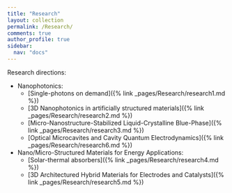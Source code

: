 ```yaml
---
title: "Research"
layout: collection
permalink: /Research/
comments: true
author_profile: true
sidebar:
  nav: "docs"
---
```


Research directions:
* Nanophotonics:
  * [Single-photons on demand]({% link _pages/Research/research1.md %})
  * [3D Nanophotonics in artificially structured materials]({% link _pages/Research/research2.md %})
  * [Micro-Nanostructure-Stabilized Liquid-Crystalline Blue-Phase]({% link _pages/Research/research3.md %})
  * [Optical Microcavites and Cavity Quantum Electrodynamics]({% link _pages/Research/research6.md %})
* Nano/Micro-Structured Materials for Energy Applications:
  * [Solar-thermal absorbers]({% link _pages/Research/research4.md %})
  * [3D Architectured Hybrid Materials for Electrodes and Catalysts]({% link _pages/Research/research5.md %})

